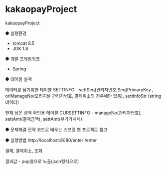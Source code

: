 # kakaopayProject
kakaopayProject

● 실행환경
- tomcat 8.5
- JDK 1.8

● 개발 프레임워크
- Spring

● 테이블 설계

데이터를 담기위한 테이블
SETTINFO - settSeq(관리자번호,Seq)PrimaryKey , oriManageNo(오리지날 관리자번호, 결제취소의 경우에만 있음), settInfoStr (string 데이터)

현재 남은 금액 확인용 테이블
CURSETTINFO - manageNo(관리자번호), settAmt(결제금액), settAmt(부가가치세)

● 문제해결 전략
코드로 배우는 스프링 웹 프로젝트 참고

● 실행방법
http://localhost:8080/enter /enter

결제, 결제취소, 조회

결과값 - pop창으로 노출(json형식으로)
